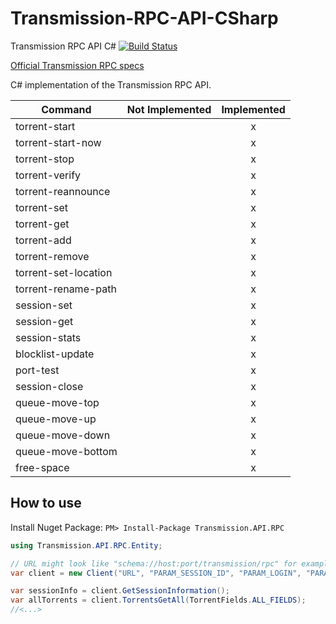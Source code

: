 Transmission-RPC-API-CSharp
===========================

Transmission RPC API C# [![Build Status](https://travis-ci.org/Beatlegger/Transmission.API.RPC.svg?branch=master)](https://travis-ci.org/Beatlegger/Transmission.API.RPC)

[Official Transmission RPC specs](https://github.com/transmission/transmission/blob/master/extras/rpc-spec.txt) 

C# implementation of the Transmission RPC API.

| Command              | Not Implemented | Implemented|
| -------------------- |:-:|:-:|
| torrent-start        |   | x |
| torrent-start-now    |   | x |
| torrent-stop         |   | x |
| torrent-verify       |   | x |
| torrent-reannounce   |   | x |
| torrent-set          |   | x |
| torrent-get          |   | x |
| torrent-add          |   | x |
| torrent-remove       |   | x |
| torrent-set-location |   | x |
| torrent-rename-path  |   | x |
| session-set          |   | x |
| session-get          |   | x |
| session-stats        |   | x |
| blocklist-update     |   | x |
| port-test            |   | x |
| session-close        |   | x |
| queue-move-top       |   | x |
| queue-move-up        |   | x |
| queue-move-down      |   | x |
| queue-move-bottom    |   | x |
| free-space           |   | x |

How to use
-------------

Install Nuget Package: `PM> Install-Package Transmission.API.RPC`

```C#
using Transmission.API.RPC.Entity;

// URL might look like "schema://host:port/transmission/rpc" for example "https://website.com:9091/transmission/rpc"
var client = new Client("URL", "PARAM_SESSION_ID", "PARAM_LOGIN", "PARAM_PASS");

var sessionInfo = client.GetSessionInformation();
var allTorrents = client.TorrentsGetAll(TorrentFields.ALL_FIELDS);
//<...>
```
